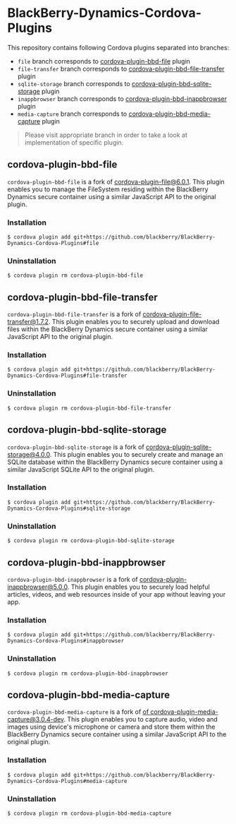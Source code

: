 # BlackBerry-Dynamics-Cordova-Plugins
This repository contains following Cordova plugins separated into branches:
 - `file` branch corresponds to [cordova-plugin-bbd-file](https://github.com/blackberry/BlackBerry-Dynamics-Cordova-Plugins/tree/file) plugin
 - `file-transfer` branch corresponds to [cordova-plugin-bbd-file-transfer](https://github.com/blackberry/BlackBerry-Dynamics-Cordova-Plugins/tree/file-transfer) plugin
 - `sqlite-storage` branch corresponds to [cordova-plugin-bbd-sqlite-storage](https://github.com/blackberry/BlackBerry-Dynamics-Cordova-Plugins/tree/sqlite-storage) plugin
 - `inappbrowser` branch corresponds to [cordova-plugin-bbd-inappbrowser](https://github.com/blackberry/BlackBerry-Dynamics-Cordova-Plugins/tree/inappbrowser) plugin
 - `media-capture` branch corresponds to [cordova-plugin-bbd-media-capture](https://github.com/blackberry/BlackBerry-Dynamics-Cordova-Plugins/tree/media-capture) plugin

> Please visit appropriate branch in order to take a look at implementation of specific plugin.

## cordova-plugin-bbd-file
`cordova-plugin-bbd-file` is a fork of [cordova-plugin-file@6.0.1](https://github.com/apache/cordova-plugin-file).
This plugin enables you to manage the FileSystem residing within the BlackBerry Dynamics secure container using a similar JavaScript API to the original plugin.
### Installation
```
$ cordova plugin add git+https://github.com/blackberry/BlackBerry-Dynamics-Cordova-Plugins#file
```
### Uninstallation
```
$ cordova plugin rm cordova-plugin-bbd-file
```

## cordova-plugin-bbd-file-transfer
`cordova-plugin-bbd-file-transfer` is a fork of [cordova-plugin-file-transfer@1.7.2](https://github.com/apache/cordova-plugin-file-transfer).
This plugin enables you to securely upload and download files within the BlackBerry Dynamics secure container using a similar JavaScript API to the original plugin.
### Installation
```
$ cordova plugin add git+https://github.com/blackberry/BlackBerry-Dynamics-Cordova-Plugins#file-transfer
```
### Uninstallation
```
$ cordova plugin rm cordova-plugin-bbd-file-transfer
```

## cordova-plugin-bbd-sqlite-storage
`cordova-plugin-bbd-sqlite-storage` is a fork of [cordova-plugin-sqlite-storage@4.0.0](https://github.com/litehelpers/Cordova-sqlite-storage).
This plugin enables you to securely create and manage an SQLite database within the BlackBerry Dynamics secure container using a similar JavaScript SQLite API to the original plugin.
### Installation
```
$ cordova plugin add git+https://github.com/blackberry/BlackBerry-Dynamics-Cordova-Plugins#sqlite-storage
```
### Uninstallation
```
$ cordova plugin rm cordova-plugin-bbd-sqlite-storage
```

## cordova-plugin-bbd-inappbrowser
`cordova-plugin-bbd-inappbrowser` is a fork of [cordova-plugin-inappbrowser@5.0.0](https://github.com/apache/cordova-plugin-inappbrowser/tree/5.0.x).
This plugin enables you to securely load helpful articles, videos, and web resources inside of your app without leaving your app.
### Installation
```
$ cordova plugin add git+https://github.com/blackberry/BlackBerry-Dynamics-Cordova-Plugins#inappbrowser
```
### Uninstallation
```
$ cordova plugin rm cordova-plugin-bbd-inappbrowser
```

## cordova-plugin-bbd-media-capture
`cordova-plugin-bbd-media-capture` is a fork of [of cordova-plugin-media-capture@3.0.4-dev](https://github.com/apache/cordova-plugin-media-capture).
This plugin enables you to capture audio, video and images using device's microphone or camera and store them within the BlackBerry Dynamics secure container using a similar JavaScript API to the original plugin.
### Installation
```
$ cordova plugin add git+https://github.com/blackberry/BlackBerry-Dynamics-Cordova-Plugins#media-capture
```
### Uninstallation
```
$ cordova plugin rm cordova-plugin-bbd-media-capture
```